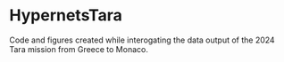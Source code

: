 # HypernetsTara
Code and figures created while interogating the data output of the 2024 Tara mission from Greece to Monaco.
